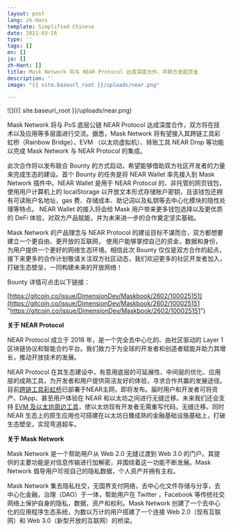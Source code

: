 ```yaml
---
layout: post
lang: zh-Hans
template: Simplified Chinese
date: 2021-03-16
type: ''
tags: []
en: []
ja: []
zh-Hant: []
title: Mask Network 将与 NEAR Protocol 达成深度合作，并联合发起赏金
description: ''
image: "{{ site.baseurl_root }}/uploads/near.png"

---
```

![]({{ site.baseurl_root }}/uploads/near.png)

Mask Network 将与 PoS 底层公链 NEAR Protocol 达成深度合作，双方将在技术以及应用等多层面进行交流。据悉，Mask Network 将有望接入其跨链工具彩虹桥（Rainbow Bridge）、EVM （以太坊虚拟机）、转账工具 NEAR Drop 等功能以完成 Mask Network 与 NEAR Protocol 的集成。

此次合作将以发布联合 Bounty 的方式启动，希望能够借助双方社区开发者的力量来完成生态的建设。首个 Bounty 的任务是将 NEAR Wallet 率先接入到 Mask Network 插件中。NEAR Wallet 是用于 NEAR Protocol 的、非托管的网页钱包，使用用户计算机上的 localStorage 以开放文本形式存储账户密钥，且该钱包还拥有可读账户名地址，gas 费、存储成本、助记词以及私钥等去中心化模块的隐性处理等特点。 NEAR Wallet 的接入将会给 Mask 用户带来更多钱包选择以及更优质的 DeFi 体验，对双方产品赋能，并为未来进一步的合作奠定坚实基础。

Mask Network 的产品理念与 NEAR Protocol 的建设目标不谋而合，双方都想要建立一个更自由、更开放的互联网， 使用户能够掌控自己的资金，数据和身份，为用户提供一个更好的网络生态环境。相信此次 Bounty 仅仅是双方合作的起点，接下来更多的合作计划敬请关注双方社区动态，我们欢迎更多的社区开发者加入，打破生态壁垒，一同构建未来的开放网络！

Bounty 详情可点击以下链接：

[https://gitcoin.co/issue/DimensionDev/Maskbook/2602/100025151](https://gitcoin.co/issue/DimensionDev/Maskbook/2602/100025151 "https://gitcoin.co/issue/DimensionDev/Maskbook/2602/100025151")

**关于 NEAR Protocol**

NEAR Protocol 成立于 2018 年，是一个完全去中心化的、由社区驱动的 Layer 1 区块链协议和智能合约平台。我们致力于为全球的开发者和创造者赋能并助力其增长，推动开放技术的发展。

NEAR Protocol 在其生态建设中，有意用底层的可延展性、中间层的优化、应用层的成熟工具，为开发者和用户提供简洁友好的体验，寻求合作共赢的发展途径。目前[跨链工具彩虹桥](http://mp.weixin.qq.com/s?__biz=MzIwOTEzODg1NQ==&mid=2247484840&idx=1&sn=49611e29d960fa6f1eab8586d3d488f8&chksm=97792060a00ea97677f4faab2b7809e4fbe792071840c2c22de146bf6d9066622f177518081d&scene=21#wechat_redirect)已部署于NEAR主网，即将发布。届时用户和开发者可将资产、DApp、甚至用户体验在 NEAR 和以太坊之间进行无缝迁移。未来我们还会支持 [EVM 及以太坊周边工具](http://mp.weixin.qq.com/s?__biz=MzIwOTEzODg1NQ==&mid=2247486931&idx=1&sn=2aa149ea44bd89fa212aac140cd91fff&chksm=9779281ba00ea10d0c349378bd1a84135273a2b6f6dbfc83d16429577b0e7ce876ffa1d4a538&scene=21#wechat_redirect)，使以太坊现有开发者无需重写代码，无缝迁移。同时 NEAR 生态上的原生应用也可搭建在以太坊日臻成熟的金融基础设施基础上，打破生态壁垒，实现弯道超车。

**关于 Mask Network**

Mask Network 是一个帮助用户从 Web 2.0 无缝过渡到 Web 3.0 的门户。其提供的主要功能是对信息传输进行加解密，并围绕着这一功能不断发展。Mask Network 倡导用户珍视自己的隐私数据，个人资产并拥有主权。

Mask Network 集去隐私社交，无国界支付网络，去中心化文件存储与分享，去中心化金融，治理（DAO）于一体，帮助用户在 Twitter ，Facebook 等传统社交网络上保护自身的隐私，数据，资产和权利。Mask Network 创建了一个去中心化的应用程序生态系统，为数以万计的用户搭建了一个连接 Web 2.0（现有互联网）和 Web 3.0（新型开放的互联网）的桥梁。